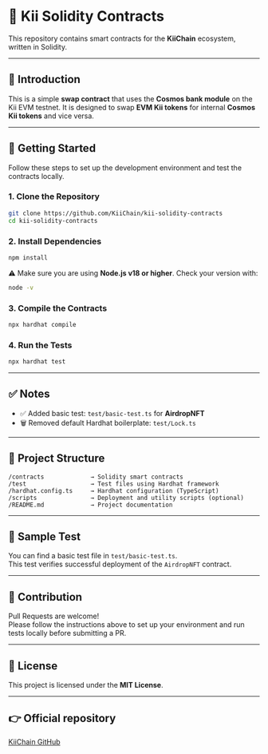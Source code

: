 # 🧾 Kii Solidity Contracts

This repository contains smart contracts for the **KiiChain** ecosystem, written in Solidity.

---

## 📘 Introduction

This is a simple **swap contract** that uses the **Cosmos bank module** on the Kii EVM testnet. It is designed to swap **EVM Kii tokens** for internal **Cosmos Kii tokens** and vice versa.

---

## 🚀 Getting Started

Follow these steps to set up the development environment and test the contracts locally.

### 1. Clone the Repository

```bash
git clone https://github.com/KiiChain/kii-solidity-contracts
cd kii-solidity-contracts
```

### 2. Install Dependencies

```bash
npm install
```

⚠️ Make sure you are using **Node.js v18 or higher**. Check your version with:

```bash
node -v
```

### 3. Compile the Contracts

```bash
npx hardhat compile
```

### 4. Run the Tests

```bash
npx hardhat test
```

---

## ✅ Notes

- ✅ Added basic test: `test/basic-test.ts` for **AirdropNFT**
- 🗑️ Removed default Hardhat boilerplate: `test/Lock.ts`

---

## 📂 Project Structure

```
/contracts             → Solidity smart contracts  
/test                  → Test files using Hardhat framework  
/hardhat.config.ts     → Hardhat configuration (TypeScript)  
/scripts               → Deployment and utility scripts (optional)  
/README.md             → Project documentation  
```

---

## 🧪 Sample Test

You can find a basic test file in `test/basic-test.ts`.  
This test verifies successful deployment of the `AirdropNFT` contract.

---

## 🤝 Contribution

Pull Requests are welcome!  
Please follow the instructions above to set up your environment and run tests locally before submitting a PR.

---

## 📄 License

This project is licensed under the **MIT License**.

---

## 👉 Official repository

[KiiChain GitHub](https://github.com/KiiChain/kii-solidity-contracts)

